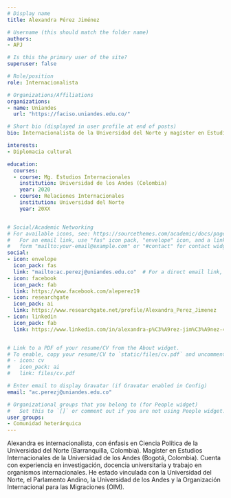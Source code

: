 ```yaml
---
# Display name
title: Alexandra Pérez Jiménez

# Username (this should match the folder name)
authors:
- APJ

# Is this the primary user of the site?
superuser: false

# Role/position
role: Internacionalista

# Organizations/Affiliations
organizations:
- name: Uniandes
  url: "https://faciso.uniandes.edu.co/"

# Short bio (displayed in user profile at end of posts)
bio: Internacionalista de la Universidad del Norte y magíster en Estudios Internacionales Uniandes.

interests:
- Diplomacia cultural

education:
  courses:
  - course: Mg. Estudios Internacionales
    institution: Universidad de los Andes (Colombia)
    year: 2020
  - course: Relaciones Internacionales
    institution: Universidad del Norte
    year: 20XX


# Social/Academic Networking
# For available icons, see: https://sourcethemes.com/academic/docs/page-builder/#icons
#   For an email link, use "fas" icon pack, "envelope" icon, and a link in the
#   form "mailto:your-email@example.com" or "#contact" for contact widget.
social:
- icon: envelope
  icon_pack: fas
  link: "mailto:ac.perezj@uniandes.edu.co"  # For a direct email link, use "mailto:test@example.org".
- icon: facebook
  icon_pack: fab
  link: https://www.facebook.com/aleperez19
- icon: researchgate
  icon_pack: ai
  link: https://www.researchgate.net/profile/Alexandra_Perez_Jimenez
- icon: linkedin
  icon_pack: fab
  link: https://www.linkedin.com/in/alexandra-p%C3%A9rez-jim%C3%A9nez-45b023152/


# Link to a PDF of your resume/CV from the About widget.
# To enable, copy your resume/CV to `static/files/cv.pdf` and uncomment the lines below.
# - icon: cv
#   icon_pack: ai
#   link: files/cv.pdf

# Enter email to display Gravatar (if Gravatar enabled in Config)
email: "ac.perezj@uniandes.edu.co"

# Organizational groups that you belong to (for People widget)
#   Set this to `[]` or comment out if you are not using People widget.
user_groups:
- Comunidad heterárquica
---
```


Alexandra es internacionalista, con énfasis en Ciencia Política de la Universidad del Norte (Barranquilla, Colombia). Magíster en Estudios Internacionales de la Universidad de los Andes (Bogotá, Colombia). Cuenta con experiencia en investigación, docencia universitaria y trabajo en organismos internacionales. He estado vinculada con la Universidad del Norte, el Parlamento Andino, la Universidad de los Andes y la Organización Internacional para las Migraciones (OIM). 